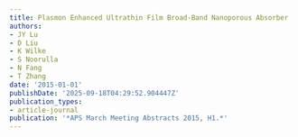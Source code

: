 ```yaml
---
title: Plasmon Enhanced Ultrathin Film Broad-Band Nanoporous Absorber
authors:
- JY Lu
- D Liu
- K Wilke
- S Noorulla
- N Fang
- T Zhang
date: '2015-01-01'
publishDate: '2025-09-18T04:29:52.904447Z'
publication_types:
- article-journal
publication: '*APS March Meeting Abstracts 2015, H1.*'
---
```

